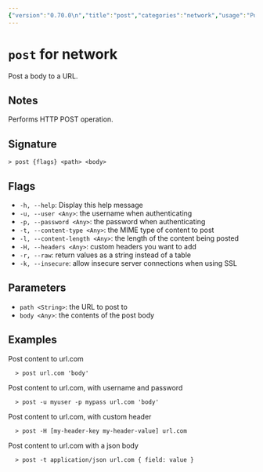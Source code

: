 ```yaml
---
{"version":"0.70.0\n","title":"post","categories":"network","usage":"Post a body to a URL.\n"}
---
```

<!-- THIS FILE IS GENERATED BY update_book_commands.cjs USING NUSHELL'S HELP COMMANDS.
REFRAIN FROM EDITING IT MANUALLY.-->
# <code>post</code> for network

<div class='command-title'>Post a body to a URL.</div>

## Notes

Performs HTTP POST operation.

## Signature

```> post {flags} <path> <body>```

## Flags

 * ```-h, --help```: Display this help message
 * ```-u, --user <Any>```: the username when authenticating
 * ```-p, --password <Any>```: the password when authenticating
 * ```-t, --content-type <Any>```: the MIME type of content to post
 * ```-l, --content-length <Any>```: the length of the content being posted
 * ```-H, --headers <Any>```: custom headers you want to add 
 * ```-r, --raw```: return values as a string instead of a table
 * ```-k, --insecure```: allow insecure server connections when using SSL
## Parameters

 * ```path <String>```: the URL to post to
 * ```body <Any>```: the contents of the post body
## Examples

  Post content to url.com
```shell
  > post url.com 'body'
```
  Post content to url.com, with username and password
```shell
  > post -u myuser -p mypass url.com 'body'
```
  Post content to url.com, with custom header
```shell
  > post -H [my-header-key my-header-value] url.com
```
  Post content to url.com with a json body
```shell
  > post -t application/json url.com { field: value }
```


